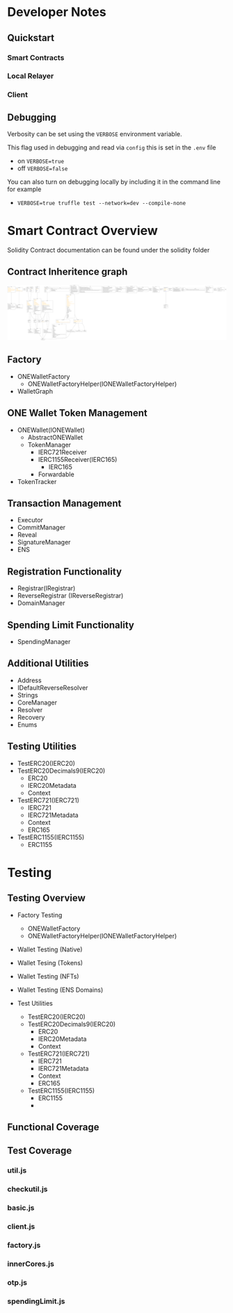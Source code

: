 # Developer Notes

## Quickstart

### Smart Contracts

### Local Relayer

### Client

## Debugging

Verbosity can be set using the `VERBOSE` environment variable.


This flag used in debugging and read via `config` this is set in the `.env` file 
* on `VERBOSE=true`
* off `VERBOSE=false`


You can also turn on debugging locally by including it in the command line for example
* `VERBOSE=true truffle test --network=dev --compile-none`



# Smart Contract Overview

Solidity Contract documentation can be found under the solidity folder

## Contract Inheritence graph
![Contracts Inhereitance Graph](./slither/inheritance-graph.png)



## Factory
* ONEWalletFactory
  * ONEWalletFactoryHelper(IONEWalletFactoryHelper)
* WalletGraph

## ONE Wallet Token Management
* ONEWallet(IONEWallet)
  * AbstractONEWallet
  * TokenManager
    * IERC721Receiver
    * IERC1155Receiver(IERC165)
      * IERC165
    * Forwardable
* TokenTracker

## Transaction Management
* Executor
* CommitManager
* Reveal
* SignatureManager
* ENS

## Registration Functionality
* Registrar(IRegistrar)
* ReverseRegistrar (IReverseRegistrar)
* DomainManager

## Spending Limit Functionality
* SpendingManager

## Additional Utilities
* Address
* IDefaultReverseResolver
* Strings
* CoreManager
* Resolver
* Recovery
* Enums

## Testing Utilities
* TestERC20(IERC20)
* TestERC20Decimals9(IERC20)
  * ERC20
  * IERC20Metadata
  * Context
* TestERC721(IERC721)
  * IERC721
  * IERC721Metadata
  * Context
  * ERC165
* TestERC1155(IERC1155)
  * ERC1155

# Testing
## Testing Overview
* Factory Testing
  * ONEWalletFactory
  * ONEWalletFactoryHelper(IONEWalletFactoryHelper)

* Wallet Testing (Native)

* Wallet Tesing (Tokens)

* Wallet Testing (NFTs)

* Wallet Testing (ENS Domains)

* Test Utilities
  * TestERC20(IERC20)
  * TestERC20Decimals9(IERC20)
    * ERC20
    * IERC20Metadata
    * Context
  * TestERC721(IERC721)
    * IERC721
    * IERC721Metadata
    * Context
    * ERC165
  * TestERC1155(IERC1155)
    * ERC1155
    * 



## Functional Coverage

## Test Coverage

### util.js


### checkutil.js

### basic.js

### client.js

### factory.js

### innerCores.js

### otp.js

### spendingLimit.js




